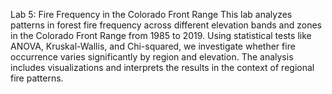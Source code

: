 Lab 5: Fire Frequency in the Colorado Front Range
This lab analyzes patterns in forest fire frequency across different elevation bands and zones in the Colorado Front Range from 1985 to 2019. Using statistical tests like ANOVA, Kruskal-Wallis, and Chi-squared, we investigate whether fire occurrence varies significantly by region and elevation. The analysis includes visualizations and interprets the results in the context of regional fire patterns.
